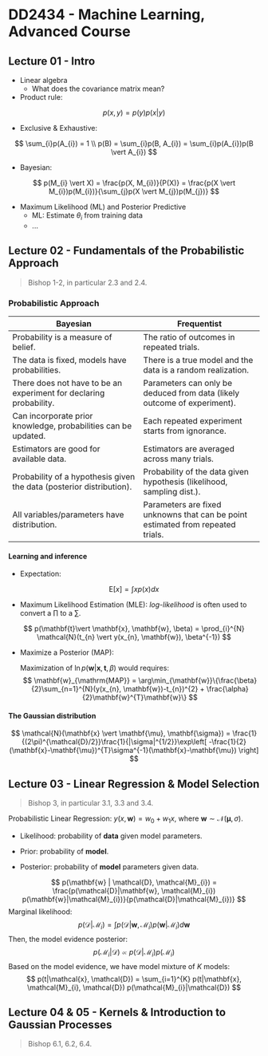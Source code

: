 # DD2434 - Machine Learning, Advanced Course

## Lecture 01 - Intro

- Linear algebra
  - What does the covariance matrix mean?
- Product rule:

$$
p(x,y) = p(y)p(x \vert y)
$$

- Exclusive & Exhaustive:

$$
\sum_{i}p(A_{i}) = 1 \\
p(B) = \sum_{i}p(B, A_{i}) = \sum_{i}p(A_{i})p(B \vert A_{i})
$$

- Bayesian:

$$
p(M_{i} \vert X) = \frac{p(X, M_{i})}{P(X)} = \frac{p(X \vert M_{i})p(M_{i})}{\sum_{j}p(X \vert M_{j})p(M_{j})}
$$

- Maximum Likelihood (ML) and Posterior Predictive
  - ML: Estimate $\theta_{i}$ from training data 
  - ...



## Lecture 02 - Fundamentals of the Probabilistic Approach

> Bishop 1-2, in particular 2.3 and 2.4.

### Probabilistic Approach

| Bayesian                                                     | Frequentist                                                  |
| ------------------------------------------------------------ | ------------------------------------------------------------ |
| Probability is a measure of belief.                          | The ratio of outcomes in repeated trials.                    |
| The data is fixed, models have probabilities.                | There is a true model and the data is a random realization.  |
| There does not have to be an experiment for declaring probability. | Parameters can only be deduced from data (likely outcome of experiment). |
| Can incorporate prior knowledge, probabilities can be updated. | Each repeated experiment starts from ignorance.              |
| Estimators are good for available data.                      | Estimators are averaged across many trials.                  |
| Probability of a hypothesis given the data (posterior distribution). | Probability of the data given hypothesis (likelihood, sampling dist.). |
| All variables/parameters have distribution.                  | Parameters are fixed unknowns that can be point estimated from repeated trials. |

#### Learning and inference

- Expectation:

$$
\mathrm{E}[x] = \int xp (x) dx
$$

- Maximum Likelihood Estimation (MLE): *log-likelihood* is often used to convert a $\prod$ to a $\sum$.

$$
p(\mathbf{t}\vert \mathbf{x}, \mathbf{w}, \beta) = \prod_{i}^{N} \mathcal{N}(t_{n} \vert y(x_{n}, \mathbf{w}), \beta^{-1})
$$

- Maximize a Posterior (MAP):

  Maximization of $\ln p(\mathbf{w}\vert \mathbf{x}, \mathbf{t}, \beta)$ would requires:
$$
\mathbf{w}_{\mathrm{MAP}} = \arg\min_{\mathbf{w}}\{\frac{\beta}{2}\sum_{n=1}^{N}(y(x_{n}, \mathbf{w})-t_{n})^{2} + \frac{\alpha}{2}\mathbf{w}^{T}\mathbf{w}\}
$$



#### The Gaussian distribution

$$
\mathcal{N}(\mathbf{x} \vert \mathbf{\mu}, \mathbf{\sigma}) = \frac{1}{(2\pi)^{\mathcal{D}/2}}\frac{1}{|\sigma|^{1/2}}\exp\left[ -\frac{1}{2}(\mathbf{x}-\mathbf{\mu})^{T}\sigma^{-1}(\mathbf{x}-\mathbf{\mu}) \right]
$$






## Lecture 03 - Linear Regression & Model Selection

> Bishop 3, in particular 3.1, 3.3 and 3.4.

Probabilistic Linear Regression: $y(x, \mathbf{w}) = w_{0} + w_{1} x$, where $\mathbf{w} \sim \mathcal{N}(\mathbf{\mu}, \sigma)$.



- Likelihood: probability of **data** given model parameters.

- Prior: probability of **model**.

- Posterior: probability of **model** parameters given data.



$$
p(\mathbf{w} | \mathcal{D}, \mathcal{M}_{i}) = \frac{p(\mathcal{D}|\mathbf{w}, \mathcal{M}_{i}) p(\mathbf{w}|\mathcal{M}_{i})}{p(\mathcal{D}|\mathcal{M}_{i})}
$$
Marginal likelihood:
$$
p(\mathcal{D}|\mathcal{M}_{i}) = \int p(\mathcal{D}|\mathbf{w}, \mathcal{M}_{i}) p(\mathbf{w}|\mathcal{M}_{i}) d\mathbf{w}
$$
Then, the model evidence posterior:
$$
p(\mathcal{M}_{i}|\mathcal{D}) \propto p(\mathcal{D}|\mathcal{M}_{i}) p(\mathcal{M}_{i})
$$
Based on the model evidence, we have model mixture of $K$ models:
$$
p(t|\mathcal{x}, \mathcal{D}) = \sum_{i=1}^{K} p(t|\mathbf{x}, \mathcal{M}_{i}, \mathcal{D}) p(\mathcal{M}_{i}|\mathcal{D})
$$




## Lecture 04 & 05 - Kernels & Introduction to Gaussian Processes

> Bishop 6.1, 6.2, 6.4.


